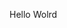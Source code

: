 Hello Wolrd



























































































































































































































































































































































































































































































































































































































































































































































































































































































































































































































































































































